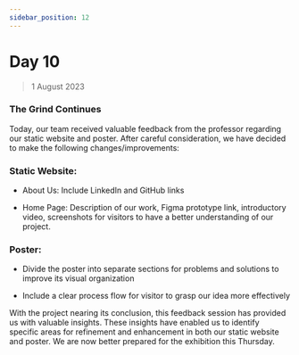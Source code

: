 ```yaml
---
sidebar_position: 12
---
```


# Day 10
> 1 August 2023

### The Grind Continues
Today, our team received valuable feedback from the professor regarding our static website and poster. After careful consideration, we have decided to make the following changes/improvements:

### Static Website:

- About Us: Include LinkedIn and GitHub links

- Home Page: Description of our work, Figma prototype link, introductory video, screenshots for visitors to have a better understanding of our project.

### Poster:

- Divide the poster into separate sections for problems and solutions to improve its visual organization

- Include a clear process flow for visitor to grasp our idea more effectively

With the project nearing its conclusion, this feedback session has provided us with valuable insights. These insights have enabled us to identify specific areas for refinement and enhancement in both our static website and poster. We are now better prepared for the exhibition this Thursday.